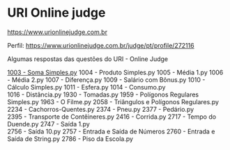 # URI Online judge
https://www.urionlinejudge.com.br

Perfil: https://www.urionlinejudge.com.br/judge/pt/profile/272116

Algumas respostas das questões do URI - Online Judge

[1003 - Soma Simples.py](/simeithander/uri-online-judge/blob/master/questions/1003%20-%20Soma%20Simples.py)
1004 - Produto Simples.py
1005 - Média 1.py
1006 - Média 2.py
1007 - Diferença.py
1009 - Salário com Bônus.py
1010 - Cálculo Simples.py
1011 - Esfera.py
1014 - Consumo.py	
1016 - Distância.py	
1930 - Tomadas.py
1959 - Polígonos Regulares Simples.py
1963 - O Filme.py
2058 - Triângulos e Polígonos Regulares.py
2234 - Cachorros-Quentes.py
2374 - Pneu.py
2377 - Pedário.py	
2395 - Transporte de Contêineres.py
2416 - Corrida.py
2717 - Tempo do Duende.py
2747 - Saída 1.py	
2756 - Saída 10.py
2757 - Entrada e Saída de Números
2760 - Entrada e Saída de String.py
2786 - Piso da Escola.py
